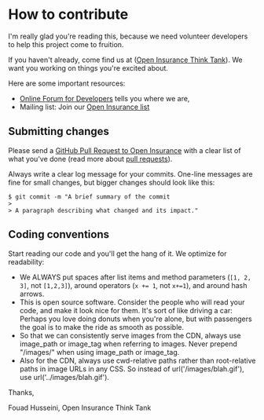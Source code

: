 # How to contribute

I'm really glad you're reading this, because we need volunteer developers to help this project come to fruition.

If you haven't already, come find us at ([Open Insurance Think Tank](https://openinsurance.io/)). We want you working on things you're excited about.

Here are some important resources:

  * [Online Forum for Developers](https://forum.openinsurance.io/) tells you where we are,
  * Mailing list: Join our [Open Insurance list](https://openinsurance.io/)

## Submitting changes

Please send a [GitHub Pull Request to Open Insurance](https://github.com/The-Open-Insurance-Initiative/API-spec) with a clear list of what you've done (read more about [pull requests](http://help.github.com/pull-requests/)).

Always write a clear log message for your commits. One-line messages are fine for small changes, but bigger changes should look like this:

    $ git commit -m "A brief summary of the commit
    > 
    > A paragraph describing what changed and its impact."

## Coding conventions

Start reading our code and you'll get the hang of it. We optimize for readability:

  * We ALWAYS put spaces after list items and method parameters (`[1, 2, 3]`, not `[1,2,3]`), around operators (`x += 1`, not `x+=1`), and around hash arrows.
  * This is open source software. Consider the people who will read your code, and make it look nice for them. It's sort of like driving a car: Perhaps you love doing donuts when you're alone, but with passengers the goal is to make the ride as smooth as possible.
  * So that we can consistently serve images from the CDN, always use image_path or image_tag when referring to images. Never prepend "/images/" when using image_path or image_tag.
  * Also for the CDN, always use cwd-relative paths rather than root-relative paths in image URLs in any CSS. So instead of url('/images/blah.gif'), use url('../images/blah.gif').

Thanks,

Fouad Husseini, Open Insurance Think Tank
